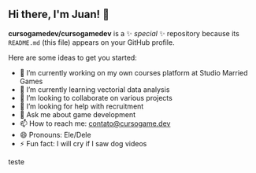 ## Hi there, I'm Juan! 👋

**cursogamedev/cursogamedev** is a ✨ _special_ ✨ repository because its `README.md` (this file) appears on your GitHub profile.

Here are some ideas to get you started:

- 🔭 I’m currently working on my own courses platform at Studio Married Games
- 🌱 I’m currently learning vectorial data analysis
- 👯 I’m looking to collaborate on various projects
- 🤔 I’m looking for help with recruitment
- 💬 Ask me about game development
- 📫 How to reach me: contato@cursogame.dev
- 😄 Pronouns: Ele/Dele
- ⚡ Fun fact: I will cry if I saw dog videos


teste
